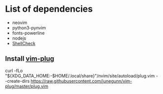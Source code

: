 # List of dependencies
- neovim
- python3-pynvim
- fonts-powerline
- nodejs
- [ShellCheck](https://github.com/koalaman/shellcheck)
## Install [vim-plug](https://github.com/junegunn/vim-plug)
curl -fLo "${XDG_DATA_HOME:-$HOME/.local/share}"/nvim/site/autoload/plug.vim --create-dirs https://raw.githubusercontent.com/junegunn/vim-plug/master/plug.vim
